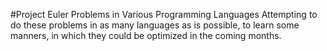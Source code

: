 #Project Euler Problems in Various Programming Languages
Attempting to do these problems in as many languages as is possible, to learn
some manners, in which they could be optimized in the coming months.